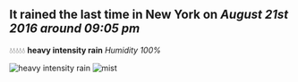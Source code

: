 ## It rained the last time in New York on *August 21st 2016 around 09:05 pm*
💧💧💧💧💧  **heavy intensity rain** *Humidity 100%*

![heavy intensity rain](http://openweathermap.org/img/w/10n.png) ![mist](http://openweathermap.org/img/w/50n.png)
